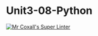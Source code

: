# Unit3-08-Python
[![Mr Coxall's Super Linter](https://github.com/ICS3U-C-Programming-Amara-T/Unit3-08-Python/workflows/Mr%20Coxall's%20Super%20Linter/badge.svg)](https://github.com/ICS3U-C-Programming-Amara-T/Unit3-08-Python/actions/)
